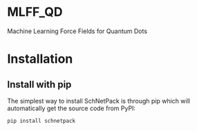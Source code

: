 # MLFF_QD
Machine Learning Force Fields for Quantum Dots

# Installation

## Install with pip
The simplest way to install SchNetPack is through pip which will automatically get the source code from PyPI:

```bash
pip install schnetpack
